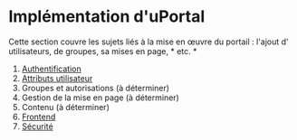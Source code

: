 # Implémentation d'uPortal

Cette section couvre les sujets liés à la mise en œuvre du portail : l'ajout d'
utilisateurs, de groupes, sa mises en page, * etc. *

1. [Authentification](authentication/README.md)
2. [Attributs utilisateur](user-attributes/README.md)
3. Groupes et autorisations (à déterminer)
4. Gestion de la mise en page (à déterminer)
5. Contenu (à déterminer)
6. [Frontend](frontend/README.md)
7. [Sécurité](securite.md)
